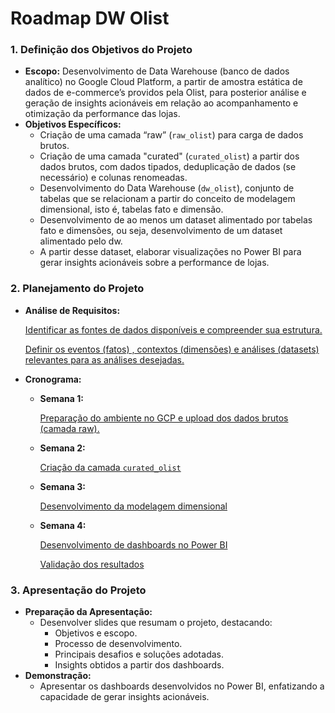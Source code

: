 # Roadmap DW Olist

### **1. Definição dos** Objetivos **do Projeto**

- **Escopo:** Desenvolvimento de Data Warehouse (banco de dados analítico) no Google Cloud Platform, a partir de amostra estática de dados de e-commerce’s providos pela Olist, para posterior análise e geração de insights acionáveis em relação ao acompanhamento e otimização da performance das lojas.
- **Objetivos Específicos:**
    - Criação de uma camada “raw” (`raw_olist`) para carga de dados brutos.
    - Criação de uma camada "curated" (`curated_olist`) a partir dos dados brutos, com dados tipados, deduplicação de dados (se necessário) e colunas renomeadas.
    - Desenvolvimento do Data Warehouse (`dw_olist`), conjunto de tabelas que se relacionam a partir do conceito de modelagem dimensional, isto é, tabelas fato e dimensão.
    - Desenvolvimento de ao menos um dataset alimentado por tabelas fato e dimensões, ou seja, desenvolvimento de um dataset alimentado pelo dw.
    - A partir desse dataset, elaborar visualizações no Power BI para gerar insights acionáveis sobre a performance de lojas.

### **2. Planejamento do Projeto**

- **Análise de Requisitos:**
    
    [Identificar as fontes de dados disponíveis e compreender sua estrutura.](https://www.notion.so/Identificar-as-fontes-de-dados-dispon-veis-e-compreender-sua-estrutura-18f2330fc8a0803baa9be11234467027?pvs=21)
    
    [Definir os eventos (fatos) , contextos (dimensões) e análises (datasets) relevantes para as análises desejadas.](https://www.notion.so/Definir-os-eventos-fatos-contextos-dimens-es-e-an-lises-datasets-relevantes-para-as-an-lises-18f2330fc8a080028a8bd957508f2300?pvs=21)
    
- **Cronograma:**
    - **Semana 1:**
        
        [Preparação do ambiente no GCP e upload dos dados brutos (camada raw).](https://www.notion.so/Prepara-o-do-ambiente-no-GCP-e-upload-dos-dados-brutos-camada-raw-18f2330fc8a08051ac74d721aa7f3ff2?pvs=21)
        
    - **Semana 2:**
        
        [Criação da camada `curated_olist`](https://www.notion.so/Cria-o-da-camada-curated_olist-18f2330fc8a0802d9b89f3db59b40ca1?pvs=21)
        
    - **Semana 3:**
        
        [Desenvolvimento da modelagem dimensional](https://www.notion.so/Desenvolvimento-da-modelagem-dimensional-18f2330fc8a080beb430c2ad1d8eb785?pvs=21)
        
    - **Semana 4:**
        
        [Desenvolvimento de dashboards no Power BI](https://www.notion.so/Desenvolvimento-de-dashboards-no-Power-BI-18f2330fc8a08054b73eda6c403fd0f5?pvs=21)
        
        [Validação dos resultados](https://www.notion.so/Valida-o-dos-resultados-18f2330fc8a0802ba404fcdcd5e1abfa?pvs=21)
        

### **3. Apresentação do Projeto**

- **Preparação da Apresentação:**
    - Desenvolver slides que resumam o projeto, destacando:
        - Objetivos e escopo.
        - Processo de desenvolvimento.
        - Principais desafios e soluções adotadas.
        - Insights obtidos a partir dos dashboards.
- **Demonstração:**
    - Apresentar os dashboards desenvolvidos no Power BI, enfatizando a capacidade de gerar insights acionáveis.